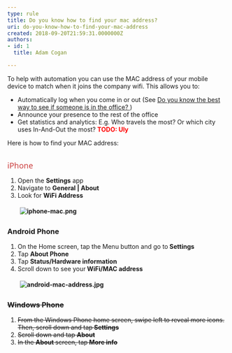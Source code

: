 ```yaml
---
type: rule
title: Do you know how to find your mac address?
uri: do-you-know-how-to-find-your-mac-address
created: 2018-09-20T21:59:31.0000000Z
authors:
- id: 1
  title: Adam Cogan

---
```




<span class='intro'> <p>​To help with automation you can use the MAC address of your mobile device to match when it joins the company wifi. This allows you to&#58;<br></p><ul><li>Automatically log when you come in or out&#160;(See&#160;<a href="/_layouts/15/FIXUPREDIRECT.ASPX?WebId=3dfc0e07-e23a-4cbb-aac2-e778b71166a2&amp;TermSetId=07da3ddf-0924-4cd2-a6d4-a4809ae20160&amp;TermId=1f63c01f-cad4-4f24-bc3c-9f870112b6fa">Do you know the best way to see if someone is in the office? </a> ) 
      <br></li><li>Announce your presence to the rest of the office</li><li>Get statistics and analytics&#58; E.g. Who travels the most? Or which city uses In-And-Out the most? 
      <b style="color&#58;#cc4141;">
         <span style="color&#58;#ff0000;">TODO&#58; Uly</span></b><br></li></ul><div>Here is how to find your MAC address&#58;<br></div><div>
   <br>
</div> </span>

<p>​​<span style="color&#58;#cc4141;font-family&#58;&quot;segoe ui&quot;, &quot;trebuchet ms&quot;, tahoma, arial, verdana, sans-serif;font-size&#58;18px;">iPhone</span></p><ol><li>Open the&#160;<strong>Settings</strong>&#160;app</li><li>Navigate to&#160;<strong>General | About</strong></li><li>Look for&#160;<strong>WiFi Address<br>
         <dl class="image"><dt>
               <img src="iphone-mac.png" alt="iphone-mac.png" style="margin&#58;5px;" />
            </dt></dl></strong></li>
   <strong></strong></ol><h3>Android Phone<br></h3><ol><li>On the Home screen, tap the&#160;Menu&#160;button and go to<strong>&#160;</strong><strong>Settings</strong></li><li>Tap&#160;<strong></strong><strong>About Phone</strong><br></li><li>Tap&#160;<strong></strong><strong>Status/Hardware information</strong><br></li><li>Scroll down to see your<strong>&#160;</strong><strong>WiFi/MAC address<br>
         <dl class="image"><dt>
               <img src="android-mac-address.jpg" alt="android-mac-address.jpg" style="margin&#58;5px;" />​<br></dt></dl></strong></li>
   <strong></strong></ol><h3 style="text-decoration&#58;line-through;">Windows Phone</h3><ol style="text-decoration&#58;line-through;"><li>From the Windows Phone home screen, swipe left to reveal more icons. Then, scroll down and tap<strong>&#160;</strong><strong>Settings</strong></li><li>Scroll down and tap&#160;<strong></strong><strong>About</strong><br></li><li>In the&#160;<strong></strong><strong>About</strong><strong>&#160;</strong>screen, tap<strong>&#160;M</strong><strong>ore info​</strong></li></ol><br>


